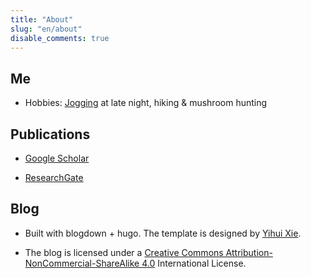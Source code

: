 ```yaml
---
title: "About"
slug: "en/about"
disable_comments: true 
---
```

## Me  

<p></p>

- Hobbies: [Jogging](/jogging/) at late night, hiking & mushroom hunting

## Publications


- [Google Scholar](https://scholar.google.com/citations?user=qbNRJIkAAAAJ&hl=en)

- [ResearchGate](https://www.researchgate.net/profile/Yonghui_Dong)

## Blog

- Built with blogdown + hugo. The template is designed by [Yihui Xie](https://yihui.name).

- The blog is licensed under a [Creative Commons Attribution- NonCommercial-ShareAlike 4.0](https://creativecommons.org/licenses/by-nc-sa/4.0/) International License.